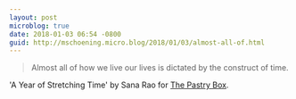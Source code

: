 ```yaml
---
layout: post
microblog: true
date: 2018-01-03 06:54 -0800
guid: http://mschoening.micro.blog/2018/01/03/almost-all-of.html
---
```

> Almost all of how we live our lives is dictated by the construct of time.

'A Year of Stretching Time' by Sana Rao for [The Pastry Box](https://the-pastry-box-project.net/sana-rao/2018-january-1).
